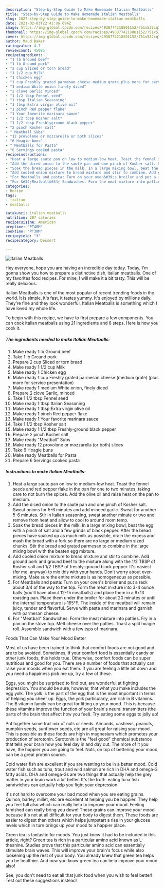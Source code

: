 ```yaml
---
description: "Step-by-Step Guide to Make Homemade Italian Meatballs"
title: "Step-by-Step Guide to Make Homemade Italian Meatballs"
slug: 1827-step-by-step-guide-to-make-homemade-italian-meatballs
date: 2021-02-03T22:42:06.694Z
image: https://img-global.cpcdn.com/recipes/4938774218801152/751x532cq70/italian-meatballs-recipe-main-photo.jpg
thumbnail: https://img-global.cpcdn.com/recipes/4938774218801152/751x532cq70/italian-meatballs-recipe-main-photo.jpg
cover: https://img-global.cpcdn.com/recipes/4938774218801152/751x532cq70/italian-meatballs-recipe-main-photo.jpg
author: Maud Baker
ratingvalue: 4.7
reviewcount: 45085
recipeingredient:
- "1 lb Ground beef"
- "1 lb Ground pork"
- "2 cup Sliced or torn bread"
- "1 1/2 cup Milk"
- "1 Chicken egg"
- "1 cup Freshly grated parmesan cheese medium grate plus more for service presentation"
- "1 medium White onion finely diced"
- "2 clove Garlic minced"
- "1 1/2 tbsp Fennel seed"
- "1 tbsp Italian Seasoning"
- "1 tbsp Extra virgin olive oil"
- "1 pinch Red pepper flake"
- "1 Your favorite marinara sauce"
- "1 1/2 tbsp Kosher salt"
- "1 1/2 tbsp Freshlyground black pepper"
- "2 pinch Kosher salt"
- " Meatball Subs"
- "12 provolone or mozzarella or both slices"
- "6 Hoagie buns"
- " Meatballs for Pasta"
- "6 Servings cooked pasta"
recipeinstructions:
- "Heat a large saute pan on low to medium-low heat. Toast the fennel seeds and red pepper flake in the pan for one to two minutes, taking care to not burn the spices. Add the olive oil and raise heat on the pan to medium."
- "Add the diced onion to the sauté pan and one pinch of Kosher salt. Sweat onions for 5-6 minutes and add minced garlic. Sweat for another 5-6 minutes. Stir in Italian seasoning, sweat another minute or two and remove from heat and allow to cool to around room temp."
- "Soak the bread pieces in the milk. In a large mixing bowl, beat the egg with a pinch of salt and a few grinds of black pepper. After the bread pieces have soaked up as much milk as possible, drain the excess and mash the bread with a fork so there are no large or medium sized chunks. Stir the bread and grated parmesan to combine in the large mixing bowl with the beaten egg mixture."
- "Add cooled onion mixture to bread mixture and stir to combine. Add ground pork and ground beef to the mixture along with the 1/2 TBSP of Kosher salt and 1/2 TBSP of freshly-ground black pepper. It&#39;s easiest (for me, anyway) to mix this with your hands. Don&#39;t worry about over-mixing. Make sure the entire mixture is as homogeneous as possible."
- "For Meatballs and pasta: Turn on your oven&#39;s broiler and put a rack about 3/4 of the way to the top. Form the meat mixture into 3-4 ounce balls (you&#39;ll have about 12-15 meatballs) and place them in a 9x13 roasting pan. Place them under the broiler for about 20 minutes or until the internal temperature is 165°F. The inside of the meatball will remain juicy, tender and flavorful. Serve with pasta and marinara and garnish with parmesan cheese."
- "For &#34;Meatball&#34; Sandwiches: Form the meat mixture into patties. Fry in a pan on the stove top. Melt cheese over the patties. Toast a split hoagie roll. Assemble sandwich with a few tsps of marinara."
categories:
- Recipe
tags:
- italian
- meatballs

katakunci: italian meatballs 
nutrition: 207 calories
recipecuisine: American
preptime: "PT40M"
cooktime: "PT38M"
recipeyield: "3"
recipecategory: Dessert

---
```



![Italian Meatballs](https://img-global.cpcdn.com/recipes/4938774218801152/751x532cq70/italian-meatballs-recipe-main-photo.jpg)

Hey everyone, hope you are having an incredible day today. Today, I'm gonna show you how to prepare a distinctive dish, italian meatballs. One of my favorites food recipes. For mine, I will make it a bit tasty. This will be really delicious.

Italian Meatballs is one of the most popular of recent trending foods in the world. It is simple, it's fast, it tastes yummy. It's enjoyed by millions daily. They're fine and they look wonderful. Italian Meatballs is something which I have loved my whole life.




To begin with this recipe, we have to first prepare a few components. You can cook italian meatballs using 21 ingredients and 6 steps. Here is how you cook it.

<!--inarticleads1-->

##### The ingredients needed to make Italian Meatballs:

1. Make ready 1 lb Ground beef
1. Take 1 lb Ground pork
1. Prepare 2 cup Sliced or torn bread
1. Make ready 1 1/2 cup Milk
1. Make ready 1 Chicken egg
1. Make ready 1 cup Freshly grated parmesan cheese (medium grate) (plus more for service presentation)
1. Make ready 1 medium White onion, finely diced
1. Prepare 2 clove Garlic, minced
1. Take 1 1/2 tbsp Fennel seed
1. Make ready 1 tbsp Italian Seasoning
1. Make ready 1 tbsp Extra virgin olive oil
1. Make ready 1 pinch Red pepper flake
1. Make ready 1 Your favorite marinara sauce
1. Take 1 1/2 tbsp Kosher salt
1. Make ready 1 1/2 tbsp Freshly-ground black pepper
1. Prepare 2 pinch Kosher salt
1. Make ready  &#34;Meatball&#34; Subs
1. Make ready 12 provolone or mozzarella (or both) slices
1. Take 6 Hoagie buns
1. Make ready  Meatballs for Pasta
1. Prepare 6 Servings cooked pasta




<!--inarticleads2-->

##### Instructions to make Italian Meatballs:

1. Heat a large saute pan on low to medium-low heat. Toast the fennel seeds and red pepper flake in the pan for one to two minutes, taking care to not burn the spices. Add the olive oil and raise heat on the pan to medium.
1. Add the diced onion to the sauté pan and one pinch of Kosher salt. Sweat onions for 5-6 minutes and add minced garlic. Sweat for another 5-6 minutes. Stir in Italian seasoning, sweat another minute or two and remove from heat and allow to cool to around room temp.
1. Soak the bread pieces in the milk. In a large mixing bowl, beat the egg with a pinch of salt and a few grinds of black pepper. After the bread pieces have soaked up as much milk as possible, drain the excess and mash the bread with a fork so there are no large or medium sized chunks. Stir the bread and grated parmesan to combine in the large mixing bowl with the beaten egg mixture.
1. Add cooled onion mixture to bread mixture and stir to combine. Add ground pork and ground beef to the mixture along with the 1/2 TBSP of Kosher salt and 1/2 TBSP of freshly-ground black pepper. It&#39;s easiest (for me, anyway) to mix this with your hands. Don&#39;t worry about over-mixing. Make sure the entire mixture is as homogeneous as possible.
1. For Meatballs and pasta: Turn on your oven&#39;s broiler and put a rack about 3/4 of the way to the top. Form the meat mixture into 3-4 ounce balls (you&#39;ll have about 12-15 meatballs) and place them in a 9x13 roasting pan. Place them under the broiler for about 20 minutes or until the internal temperature is 165°F. The inside of the meatball will remain juicy, tender and flavorful. Serve with pasta and marinara and garnish with parmesan cheese.
1. For &#34;Meatball&#34; Sandwiches: Form the meat mixture into patties. Fry in a pan on the stove top. Melt cheese over the patties. Toast a split hoagie roll. Assemble sandwich with a few tsps of marinara.




Foods That Can Make Your Mood Better


Most of us have been trained to think that comfort foods are not good and are to be avoided. Sometimes, if your comfort food is essentially candy or other junk foods, this holds true. Otherwise, comfort foods can be super nutritious and good for you. There are a number of foods that actually can raise your moods when you eat them. If you are feeling a little bit down and you need a happiness pick me up, try a few of these.

Eggs, you might be surprised to find out, are wonderful at fighting depression. You should be sure, however, that what you make includes the egg yolk. The yolk is the part of the egg that is the most important in terms of helping you cheer up. Eggs, the yolk particularly, are rich in B vitamins. The B vitamin family can be great for lifting up your mood. This is because these vitamins improve the function of your brain's neural transmitters (the parts of the brain that affect how you feel). Try eating some eggs to jolly up!

Put together some trail mix of nuts or seeds. Almonds, cashews, peanuts, pumpkin seeds, sunflower seeds, etc are all great for raising your mood. This is possible as these foods are high in magnesium which promotes your production of serotonin. Serotonin is the "feel good" chemical substance that tells your brain how you feel day in and day out. The more of it you have, the happier you are going to feel. Nuts, on top of bettering your mood, can be a great protein source.

Cold water fish are excellent if you are wanting to be in a better mood. Cold water fish such as tuna, trout and wild salmon are rich in DHA and omega-3 fatty acids. DHA and omega-3s are two things that actually help the grey matter in your brain work a lot better. It's the truth: eating tuna fish sandwiches can actually help you fight your depression. 

It's not hard to overcome your bad mood when you are eating grains. Quinoa, barley, millet, etc are excellent at helping you be happier. They help you feel full also which can really help to improve your mood. Feeling famished can really bring you down! These grains can improve your mood because it's not at all difficult for your body to digest them. These foods are easier to digest than others which helps jumpstart a rise in your glucose levels which in turn brings up your mood to a happier place.

Green tea is fantastic for moods. You just knew it had to be included in this article, right? Green tea is rich in a particular amino acid known as L-theanine. Studies prove that this particular amino acid can essentially stimulate brain waves. This will improve your brain's focus while also loosening up the rest of your body. You already knew that green tea helps you be healthier. And now you know green tea can help improve your mood also!

See, you don't need to eat all that junk food when you wish to feel better! Test out  these suggestions  instead!

